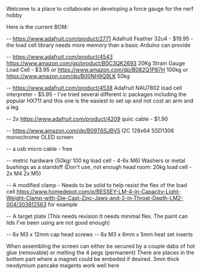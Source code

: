 Welcome to a place to collaborate on developing a force gauge for the nerf hobby





Here is the current BOM:

-- https://www.adafruit.com/product/2771  Adafruit Feather 32u4 - $19.95 - the load cell library needs more memory than a basic Arduino can provide

-- https://www.adafruit.com/product/4543 https://www.amazon.com/gp/product/B0C3QK2693 20Kg Strain Gauge Load Cell - $3.95 or https://www.amazon.com/dp/B082Q1P87H 100kg or https://www.amazon.com/dp/B00NH9Q9LK 50kg 

-- https://www.adafruit.com/product/4538 Adafruit NAU7802 load cell interpreter - $5.95 - I've tried several different ic packages including the popular HX711 and this one is the easiest to set up and not cost an arm and a leg 

-- 2x https://www.adafruit.com/product/4209 quiic cable - $1.90

-- https://www.amazon.com/dp/B09T6SJBV5 I2C 128x64 SSD1306 monochrome OLED screen 

-- a usb micro cable - free

-- metric hardware (50kg/ 100 kg load cell - 4-6x M6) Washers or metal bushings as a standoff (Don't use, not enough head room: 20kg load cell - 2x M4 2x M5)

-- A modified clamp - Needs to be solid to help resist the flex of the load cell https://www.homedepot.com/p/BESSEY-LM-4-in-Capacity-Light-Weight-Clamp-with-Die-Cast-Zinc-Jaws-and-2-in-Throat-Depth-LM2-004/303812563 for example

-- A target plate (This needs revision It needs minimal flex. The paint can lids I've been using are not good enough) 


-- 6x M3 x 12mm cap head screws 
-- 6x M3 x 6mm x 5mm heat set inserts 

When assembling the screen can either be secured by a couple dabs of hot glue (removable) or melting the 4 pegs (permanent) 
There are places in the bottom part where a magnet could be embeded if desired. 3mm thick neodymium pancake magents work well here 
